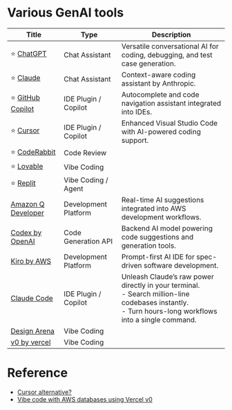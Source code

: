 # Various GenAI tools

| Title                                                        | Type                 | Description                                                                                                                                                 |
|--------------------------------------------------------------|----------------------|-------------------------------------------------------------------------------------------------------------------------------------------------------------|
| :star: [ChatGPT](https://chatgpt.com/)                       | Chat Assistant       | Versatile conversational AI for coding, debugging, and test case generation.                                                                                |
| :star: [Claude](https://www.anthropic.com/claude)            | Chat Assistant       | Context-aware coding assistant by Anthropic.                                                                                                                |
| :star: [GitHub Copilot](https://github.com/features/copilot) | IDE Plugin / Copilot | Autocomplete and code navigation assistant integrated into IDEs.                                                                                            |
| :star: [Cursor](https://cursor.com/)                         | IDE Plugin / Copilot | Enhanced Visual Studio Code with AI-powered coding support.                                                                                                 |
| :star: [CodeRabbit](https://www.coderabbit.ai/)              | Code Review          |                                                                                                                                                             |
| :star: [Lovable](https://lovable.dev)                        | Vibe Coding          |                                                                                                                                                             |
| :star: [Replit](https://replit.com)                          | Vibe Coding / Agent  |                                                                                                                                                             |
| [Amazon Q Developer](https://aws.amazon.com/q/developer/)    | Development Platform | Real-time AI suggestions integrated into AWS development workflows.                                                                                         |
| [Codex by OpenAI](https://openai.com/codex/)                 | Code Generation API  | Backend AI model powering code suggestions and generation tools.                                                                                            |
| [Kiro by AWS](https://kiro.dev/)                             | Development Platform | Prompt-first AI IDE for spec-driven software development.                                                                                                   |
| [Claude Code](https://claude.com/product/claude-code)        | IDE Plugin / Copilot | Unleash Claude’s raw power directly in your terminal.<br/>- Search million-line codebases instantly.<br/>- Turn hours-long workflows into a single command. |
| [Design Arena](https://www.designarena.ai/)                  | Vibe Coding          |                                                                                                                                                             |
| [v0 by vercel](https://v0.app/)                              | Vibe Coding          |                                                                                                                                                             |

# Reference
- [Cursor alternative?](https://newsletter.pragmaticengineer.com/p/cursor?utm_source=substack&publication_id=458709&post_id=165641889&utm_medium=email&utm_content=share&utm_campaign=email-share&triggerShare=true&isFreemail=true&r=1o6rh0&triedRedirect=true)
- [Vibe code with AWS databases using Vercel v0](https://aws.amazon.com/blogs/database/vibe-code-with-aws-databases-using-vercel-v0/)